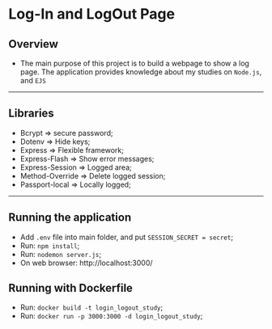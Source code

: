 # Log-In and LogOut Page

## Overview
- The main purpose of this project is to build a webpage to show a log page. The application provides knowledge about my studies on `Node.js`, and `EJS`

<hr>

## Libraries 

- Bcrypt => secure password;
- Dotenv => Hide keys;
- Express => Flexible framework;
- Express-Flash => Show error messages;
- Express-Session => Logged area;
- Method-Override => Delete logged session;
- Passport-local => Locally logged;


<hr>

## Running the application

- Add `.env` file into main folder, and put `SESSION_SECRET = secret`;
- Run: `npm install`;
- Run: `nodemon server.js`;
- On web browser: http://localhost:3000/

## Running with Dockerfile

- Run: `docker build -t login_logout_study`;
- Run: `docker run -p 3000:3000 -d login_logout_study`;
